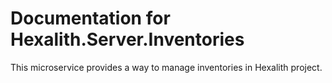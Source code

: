 # Documentation for Hexalith.Server.Inventories
This microservice provides a way to manage inventories in Hexalith project.
 